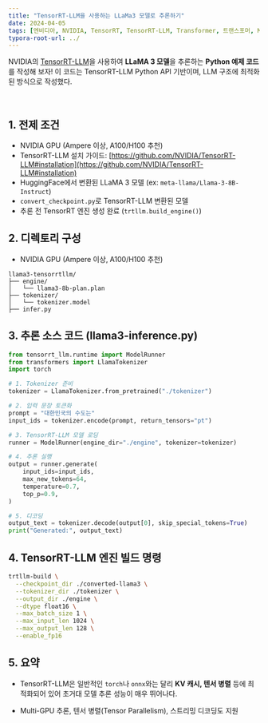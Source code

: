 ```yaml
---
title: "TensorRT-LLM을 사용하는 LLaMa3 모델로 추론하기"
date: 2024-04-05
tags: [엔비디아, NVIDIA, TensorRT, TensorRT-LLM, Transformer, 트랜스포머, Multi-GPU, 추론, Inference, 텐서 병렬, Tensor Parallelism, 스트리밍 디코딩]
typora-root-url: ../
---
```




NVIDIA의 [TensorRT-LLM](https://github.com/NVIDIA/TensorRT-LLM)을 사용하여 **LLaMA 3 모델**을 추론하는 **Python 예제 코드**를 작성해 보자! 이 코드는 TensorRT-LLM Python API 기반이며, LLM 구조에 최적화된 방식으로 작성했다. 

​	

## 1. 전제 조건  

* NVIDIA GPU (Ampere 이상, A100/H100 추천)
* TensorRT-LLM 설치 가이드: [https://github.com/NVIDIA/TensorRT-LLM#installation](https://github.com/NVIDIA/TensorRT-LLM#installation)
* HuggingFace에서 변환된 LLaMA 3 모델 (ex: `meta-llama/Llama-3-8B-Instruct`)
* `convert_checkpoint.py`로 TensorRT-LLM 변환된 모델
* 추론 전 TensorRT 엔진 생성 완료 (`trtllm.build_engine()`)



## 2. 디렉토리 구성  

* NVIDIA GPU (Ampere 이상, A100/H100 추천)

```text
llama3-tensorrtllm/
├── engine/
│   └── llama3-8b-plan.plan
├── tokenizer/
│   └── tokenizer.model
├── infer.py
```



## 3. 추론 소스 코드 (llama3-inference.py)  

```python
from tensorrt_llm.runtime import ModelRunner
from transformers import LlamaTokenizer
import torch

# 1. Tokenizer 준비
tokenizer = LlamaTokenizer.from_pretrained("./tokenizer")

# 2. 입력 문장 토큰화
prompt = "대한민국의 수도는"
input_ids = tokenizer.encode(prompt, return_tensors="pt")

# 3. TensorRT-LLM 모델 로딩
runner = ModelRunner(engine_dir="./engine", tokenizer=tokenizer)

# 4. 추론 실행
output = runner.generate(
    input_ids=input_ids,
    max_new_tokens=64,
    temperature=0.7,
    top_p=0.9,
)

# 5. 디코딩
output_text = tokenizer.decode(output[0], skip_special_tokens=True)
print("Generated:", output_text)

```



## 4. TensorRT-LLM 엔진 빌드 명령

```bash
trtllm-build \
  --checkpoint_dir ./converted-llama3 \
  --tokenizer_dir ./tokenizer \
  --output_dir ./engine \
  --dtype float16 \
  --max_batch_size 1 \
  --max_input_len 1024 \
  --max_output_len 128 \
  --enable_fp16

```



## 5. 요약

* TensorRT-LLM은 일반적인 `torch`나 `onnx`와는 달리 **KV 캐시, 텐서 병렬** 등에 최적화되어 있어 초거대 모델 추론 성능이 매우 뛰어나다.

* Multi-GPU 추론, 텐서 병렬(Tensor Parallelism), 스트리밍 디코딩도 지원

  

